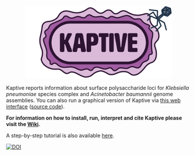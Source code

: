 <p align="center"><img src="https://github.com/katholt/Kaptive/blob/master/extras/kaptive_logo.png" alt="Kaptive" width="400"></p>


Kaptive reports information about surface polysaccharide loci for _Klebsiella pneumoniae_ species complex and _Acinetobacter baumannii_ genome assemblies. You can also run a graphical version of Kaptive via [this web interface](http://kaptive-web.erc.monash.edu/) ([source code](https://github.com/kelwyres/Kaptive-Web)).

**For information on how to install, run, interpret and cite Kaptive please visit the [Wiki](https://github.com/katholt/Kaptive/wiki).**

A step-by-step tutorial is also available [here](https://bit.ly/kaptive-workshop).

[![DOI](https://zenodo.org/badge/60247148.svg)](https://zenodo.org/badge/latestdoi/60247148)
